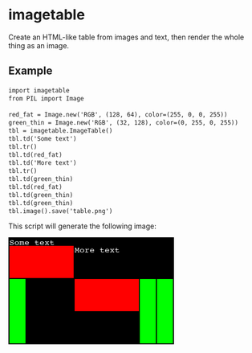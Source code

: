 imagetable
==========

Create an HTML-like table from images and text, then render the whole thing as an image.

Example
-------
	
	import imagetable
	from PIL import Image

	red_fat = Image.new('RGB', (128, 64), color=(255, 0, 0, 255))
	green_thin = Image.new('RGB', (32, 128), color=(0, 255, 0, 255))
	tbl = imagetable.ImageTable()
	tbl.td('Some text')
	tbl.tr()
	tbl.td(red_fat)
	tbl.td('More text')
	tbl.tr()
	tbl.td(green_thin)
	tbl.td(red_fat)
	tbl.td(green_thin)
	tbl.td(green_thin)
	tbl.image().save('table.png')

This script will generate the following image:

![output](table.png)
